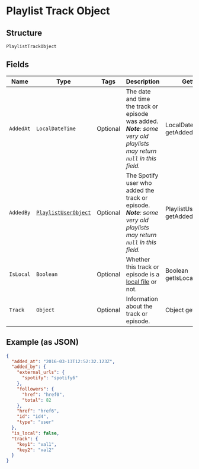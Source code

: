 
# Playlist Track Object

## Structure

`PlaylistTrackObject`

## Fields

| Name | Type | Tags | Description | Getter | Setter |
|  --- | --- | --- | --- | --- | --- |
| `AddedAt` | `LocalDateTime` | Optional | The date and time the track or episode was added. _**Note**: some very old playlists may return `null` in this field._ | LocalDateTime getAddedAt() | setAddedAt(LocalDateTime addedAt) |
| `AddedBy` | [`PlaylistUserObject`](../../doc/models/playlist-user-object.md) | Optional | The Spotify user who added the track or episode. _**Note**: some very old playlists may return `null` in this field._ | PlaylistUserObject getAddedBy() | setAddedBy(PlaylistUserObject addedBy) |
| `IsLocal` | `Boolean` | Optional | Whether this track or episode is a [local file](/documentation/web-api/concepts/playlists/#local-files) or not. | Boolean getIsLocal() | setIsLocal(Boolean isLocal) |
| `Track` | `Object` | Optional | Information about the track or episode. | Object getTrack() | setTrack(Object track) |

## Example (as JSON)

```json
{
  "added_at": "2016-03-13T12:52:32.123Z",
  "added_by": {
    "external_urls": {
      "spotify": "spotify6"
    },
    "followers": {
      "href": "href0",
      "total": 82
    },
    "href": "href6",
    "id": "id4",
    "type": "user"
  },
  "is_local": false,
  "track": {
    "key1": "val1",
    "key2": "val2"
  }
}
```

